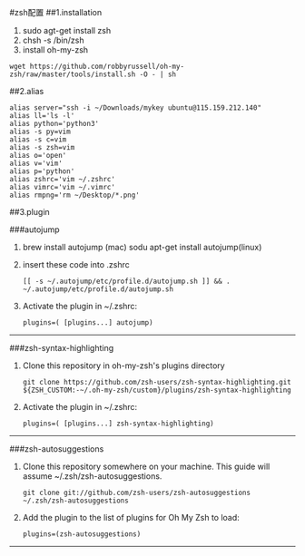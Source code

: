 #zsh配置
##1.installation
1. sudo agt-get install zsh
2. chsh -s /bin/zsh
3. install oh-my-zsh


```
wget https://github.com/robbyrussell/oh-my-zsh/raw/master/tools/install.sh -O - | sh
```

##2.alias
```
alias server="ssh -i ~/Downloads/mykey ubuntu@115.159.212.140"
alias ll='ls -l'
alias python='python3'
alias -s py=vim
alias -s c=vim
alias -s zsh=vim
alias o='open'
alias v='vim'
alias p='python'
alias zshrc='vim ~/.zshrc'
alias vimrc='vim ~/.vimrc'
alias rmpng='rm ~/Desktop/*.png'
```
##3.plugin

###autojump

1. brew install autojump (mac)
  sodu apt-get install autojump(linux)
2. insert these code into .zshrc

    ```
    [[ -s ~/.autojump/etc/profile.d/autojump.sh ]] && . ~/.autojump/etc/profile.d/autojump.sh
    ```

3. Activate the plugin in ~/.zshrc:


    ```
    plugins=( [plugins...] autojump)
    ```
    

    
----

###zsh-syntax-highlighting

1. Clone this repository in oh-my-zsh's plugins directory

    ```
    git clone https://github.com/zsh-users/zsh-syntax-highlighting.git ${ZSH_CUSTOM:-~/.oh-my-zsh/custom}/plugins/zsh-syntax-highlighting
    ```

2. Activate the plugin in ~/.zshrc:

    ```
    plugins=( [plugins...] zsh-syntax-highlighting)
    ```
    

    
---

###zsh-autosuggestions
1. Clone this repository somewhere on your machine. This guide will assume ~/.zsh/zsh-autosuggestions.

    ``` 
    git clone git://github.com/zsh-users/zsh-autosuggestions ~/.zsh/zsh-autosuggestions
    ```

2. Add the plugin to the list of plugins for Oh My Zsh to load:

    ```
    plugins=(zsh-autosuggestions)
    ```
    

    
----


